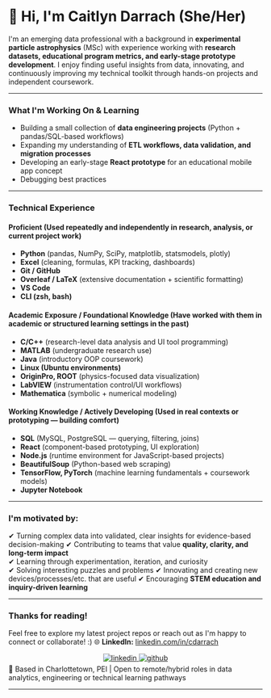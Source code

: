 
# 👋 Hi, I'm Caitlyn Darrach (She/Her)

I'm an emerging data professional with a background in **experimental particle astrophysics** (MSc) with experience working with **research datasets, educational program metrics, and early-stage prototype development**. I enjoy finding useful insights from data, innovating, and continuously improving my technical toolkit through hands-on projects and independent coursework. 

---

### What I'm Working On & Learning
- Building a small collection of **data engineering projects** (Python + pandas/SQL-based workflows)
- Expanding my understanding of **ETL workflows, data validation, and migration processes**
- Developing an early-stage **React prototype** for an educational mobile app concept
- Debugging best practices

---

### Technical Experience

#### Proficient  (Used repeatedly and independently in research, analysis, or current project work)
- **Python** (pandas, NumPy, SciPy, matplotlib, statsmodels, plotly)  
- **Excel** (cleaning, formulas, KPI tracking, dashboards)  
- **Git / GitHub**  
- **Overleaf / LaTeX** (extensive documentation + scientific formatting)  
- **VS Code**  
- **CLI (zsh, bash)**  

#### Academic Exposure / Foundational Knowledge  (Have worked with them in academic or structured learning settings in the past)
- **C/C++** (research-level data analysis and UI tool programming)  
- **MATLAB** (undergraduate research use)  
- **Java** (introductory OOP coursework)  
- **Linux (Ubuntu environments)**  
- **OriginPro, ROOT** (physics-focused data visualization)  
- **LabVIEW** (instrumentation control/UI workflows)  
- **Mathematica** (symbolic + numerical modeling)  

#### Working Knowledge / Actively Developing  (Used in real contexts or prototyping — building comfort)
- **SQL** (MySQL, PostgreSQL — querying, filtering, joins)  
- **React** (component-based prototyping, UI exploration)  
- **Node.js** (runtime environment for JavaScript-based projects)  
- **BeautifulSoup** (Python-based web scraping)  
- **TensorFlow, PyTorch** (machine learning fundamentals + coursework models)  
- **Jupyter Notebook**  

---

### I'm motivated by:
✔ Turning complex data into validated, clear insights for evidence-based decision-making
✔ Contributing to teams that value **quality, clarity, and long-term impact**  
✔ Learning through experimentation, iteration, and curiosity  
✔ Solving interesting puzzles and problems
✔ Innovating and creating new devices/processes/etc. that are useful
✔ Encouraging **STEM education and inquiry-driven learning**  

---

### Thanks for reading!
Feel free to explore my latest project repos or reach out as I'm happy to connect or collaborate! :)
🌐 **LinkedIn:** [linkedin.com/in/cdarrach](https://linkedin.com/in/cdarrach) 

<div align="center"><a href="https://www.linkedin.com/in/cdarrach/" target="_blank">
<img src=https://img.shields.io/badge/linkedin-%231E77B5.svg?&style=for-the-badge&logo=linkedin&logoColor=white alt=linkedin style="margin-bottom: 5px;" />
</a>  
<a href="https://github.com/cdarrach" target="_blank">
<img src=https://img.shields.io/badge/github-%2324292e.svg?&style=for-the-badge&logo=github&logoColor=white alt=github style="margin-bottom: 5px;" />
</a>
</div>  
📍 Based in Charlottetown, PEI | Open to remote/hybrid roles in data analytics, engineering or technical learning pathways

---



  
